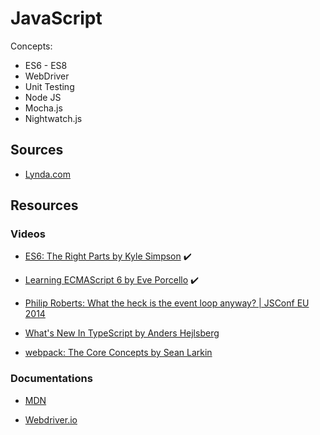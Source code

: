 # JavaScript

Concepts:
- ES6 - ES8
- WebDriver
- Unit Testing
- Node JS
- Mocha.js
- Nightwatch.js

## Sources

- [Lynda.com](https://www.lynda.com)

## Resources

### Videos

- [ES6: The Right Parts by Kyle Simpson](https://www.lynda.com/JavaScript-tutorials/ES6-Right-Parts/604265-2.html) :heavy_check_mark:

- [Learning ECMAScript 6 by Eve Porcello](https://www.lynda.com/JavaScript-tutorials/Learning-ECMAScript-6/424003-2.html) :heavy_check_mark:

- [Philip Roberts: What the heck is the event loop anyway? | JSConf EU 2014](https://youtu.be/8aGhZQkoFbQ)

- [What's New In TypeScript by Anders Hejlsberg](https://youtu.be/0ChtcZmb3dI)

- [webpack: The Core Concepts by Sean Larkin](https://webpack.academy/p/the-core-concepts)

### Documentations

- [MDN](https://developer.mozilla.org/en-US/docs/Web/JavaScript)

- [Webdriver.io](http://webdriver.io/)

- [Lodash](https://lodash.com/docs/4.17.5)

- [Mocha.js](https://mochajs.org/)

- [Nightwatch.js](http://nightwatchjs.org/)

- [Inferno](https://infernojs.org/docs/guides/installation)

- [Visual Studio Code](https://code.visualstudio.com/docs)

- [TypeScript](http://www.typescriptlang.org/docs/home.html)

- [Babel](https://babeljs.io/learn-es2015/)

### Series

- [Unit Testing in JavaScript by Jesse Warden](https://www.youtube.com/playlist?list=PLZEZPz6HkCZk30XEdl0eGNhwvoR-XoWHS)

This is a great and short resource to learn about Vuex.

- [JavaScript Essential Training by Morten Rand-Hendriksen](https://www.lynda.com/JavaScript-tutorials/JavaScript-Essential-Training/574716-2.html) :heavy_check_mark:

One of the best series I have watched. He worked a lot to gather all the important bits and pieces of JavaScript and even for an intermidiate-advanced JS developer like me, having JS explained like this helped concretized and organised what I knew about it. I highly recommend it for beginners, but also for anybody else who wants to fill up all the gaps that they might have with JavaScript.\nIncredible course!

- [Webpack for Everyone](https://laracasts.com/series/webpack-for-everyone)

- [Migrating to TypeScript 2 by Emmanuel Henri](https://www.lynda.com/JavaScript-tutorials/Migrating-TypeScript-2/585078-2.html) :heavy_check_mark:

Nice resource to get acustomed to the TypeScript documentation.

- [Learning App Building with Vanilla JavaScript by Sasha Vodnik](https://www.lynda.com/JavaScript-tutorials/Learning-App-Building-Vanilla-JavaScript/609026-2.html) :heavy_check_mark:

- [Visual Studio Code for Web Developers by Joe Marini](https://www.lynda.com/Visual-Studio-tutorials/Visual-Studio-Code-Web-Developers/588785-2.html) :heavy_check_mark:

- [Functional-Lite JavaScript by Kyle Simpson](https://www.lynda.com/JavaScript-tutorials/Functional-Lite-JavaScript/604261-2.html) :heavy_check_mark:

- [Learning Functional Programming with JavaScript by Shaun Wassell](https://www.lynda.com/JavaScript-tutorials/Learning-Functional-Programming-JavaScript/585272-2.html) :heavy_check_mark:

- [Typescript for C# Programmers by Jesse Liberty](https://www.lynda.com/course-tutorials/Typescript-C-Programmers/543000-2.html) :heavy_check_mark:

### Blog Posts

- [Tasks, microtasks, queues and schedules by Jack Archibald](https://jakearchibald.com/2015/tasks-microtasks-queues-and-schedules/)

- [Learn JavaScript ES6 — Array.find & Array.findIndex by Brandon Morelli](https://codeburst.io/learn-javascript-es6-array-find-array-findindex-7fe4f63c6974) :heavy_check_mark:

He didn't push back from explaining things in detail and at the same time provided four examples with code. Really nice!

- [The most popular JavaScript links of 2017 by Chris Brandrick](https://medium.com/dailyjs/the-most-popular-javascript-links-of-2017-e4616e8b48c7)

- [10 Interview Questions Every JavaScript Developer Should Know by Eric Elliott](https://medium.com/javascript-scene/10-interview-questions-every-javascript-developer-should-know-6fa6bdf5ad95)

- [Master the JavaScript Interview: What is a Pure Function? by Eric Elliott](https://medium.com/javascript-scene/master-the-javascript-interview-what-is-a-pure-function-d1c076bec976)

- [Javascript — ES8 Introducing `async/await` Functions by Ben Garrison](https://medium.com/@_bengarrison/javascript-es8-introducing-async-await-functions-7a471ec7de8a)

### GitHub Repos

- [You Don't Know JS by Kyle Simpson](https://github.com/getify/You-Dont-Know-JS)

- [Overview of ECMAScript 6 features by Luke Hoban](https://github.com/lukehoban/es6features)


### eBooks

- [Front-End Developer Handbook 2017 by Cody Lindley](https://frontendmasters.com/books/front-end-handbook/2017/)

